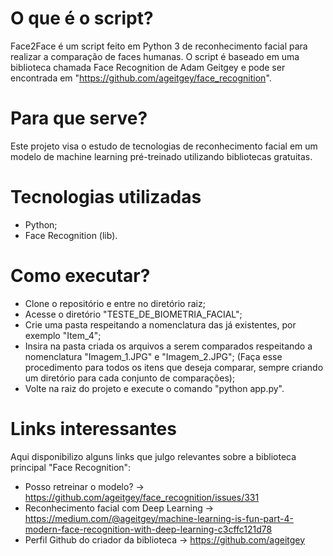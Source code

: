 # O que é o script?
Face2Face é um script feito em Python 3 de reconhecimento facial para realizar a comparação de faces humanas. 
O script é baseado em uma biblioteca chamada Face Recognition de Adam Geitgey e pode ser encontrada em "https://github.com/ageitgey/face_recognition".

# Para que serve?
Este projeto visa o estudo de tecnologias de reconhecimento facial em um modelo de machine learning pré-treinado utilizando bibliotecas gratuitas.

# Tecnologias utilizadas
* Python;
* Face Recognition (lib).

# Como executar?
* Clone o repositório e entre no diretório raiz;
* Acesse o diretório "TESTE_DE_BIOMETRIA_FACIAL";
* Crie uma pasta respeitando a nomenclatura das já existentes, por exemplo "Item_4";
* Insira na pasta criada os arquivos a serem comparados respeitando a nomenclatura "Imagem_1.JPG" e "Imagem_2.JPG"; (Faça esse procedimento para todos os itens que deseja comparar, sempre criando um diretório para cada conjunto de comparações);
* Volte na raiz do projeto e execute o comando "python app.py".

# Links interessantes
Aqui disponibilizo alguns links que julgo relevantes sobre a biblioteca principal "Face Recognition":
- Posso retreinar o modelo? -> https://github.com/ageitgey/face_recognition/issues/331
- Reconhecimento facial com Deep Learning -> https://medium.com/@ageitgey/machine-learning-is-fun-part-4-modern-face-recognition-with-deep-learning-c3cffc121d78
- Perfil Github do criador da biblioteca -> https://github.com/ageitgey